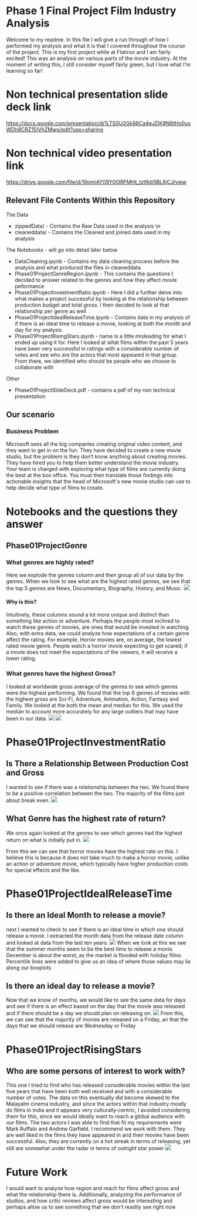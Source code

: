 # Phase 1 Final Project Film Industry Analysis

Welcome to my readme. In this file I will give a run through of how I performed my analysis and what it is that I covered throughout the course of the project. This is my first project while at Flatiron and I am fairly excited! This was an analysis on various parts of the movie industry. At the moment of writing this, I still consider myself fairly green, but I love what I'm learning so far!

# Non technical presentation slide deck link

https://docs.google.com/presentation/d/1LTSSU2Gk86Ca4eJZjK8N9tHo0usWDh8CRZ15IVhZMws/edit?usp=sharing


# Non technical video presentation link

https://drive.google.com/file/d/19omiAY09Y00IRFMHt_tztfkb1IBL8jCJ/view

## Relevant File Contents Within this Repository
The Data
* zippedData/ - Contains the Raw Data used in the analysis \n
* cleaneddata/ - Contains the Cleaned and joined data used in my analysis

The Notebooks - will go into detail later below
* DataCleaning.ipynb - Contains my data cleaning process before the analysis and what produced the files in cleaneddata
* Phase01ProjectGenreRegion.ipynb - This contains the questions I decided to answer related to the genres and how they affect movie peformance
* Phase01ProjectInvestmentRatio.ipynb - Here I did a further delve into what makes a project successful by looking at the relationship between production budget and total gross. I then decided to look at that relationship per genre as well
* Phase01ProjectIdealReleaseTime.ipynb - Contains data in my analysis of if there is an ideal time to release a movie, looking at both the month and day for my analysis
* Phase01ProjectRisingStars.ipynb - name is a little misleading for what I ended up using it for. Here I looked at what films within the past 5 years have been very successful in ratings with a considerable number of votes and see who are the actors that most appeared in that group. From there, we identified who should be people who we choose to collaborate with

Other
* Phase01ProjectSlideDeck.pdf - contains a pdf of my non technical presentation


## Our scenario

### Business Problem

Microsoft sees all the big companies creating original video content, and they want to get in on the fun. They have decided to create a new movie studio, but the problem is they don’t know anything about creating movies. They have hired you to help them better understand the movie industry.
Your team is charged with exploring what type of films are currently doing the best at the box office. You must then translate those findings into actionable insights that the head of Microsoft's new movie studio can use to help decide what type of films to create.

# Notebooks and the questions they answer

## Phase01ProjectGenre
### What genres are highly rated?
Here we explode the genres column and then group all of our data by the genres. When we look to see what are the highest rated genres, we see that the top 5 genres are News, Documentary, Biography, History, and Music. 
<img src = "./imagesinreadme/MovieGenresAvgRating.png">

#### Why is this?
Intuitively, these columns sound a lot more unique and distinct than something like action or adventure. Perhaps the people most inclined to watch these genres of movies, are ones that would be invested in watching. Also, with extra data, we could analyze how expectations of a certain genre affect the rating. For example, Horror movies are, on average, the lowest rated movie genre. People watch a horror movie expecting to get scared; if a movie does not meet the expectations of the viewers, it will receive a lower rating.
### What genres have the highest Gross?
I looked at worldwide gross average of the genres to see which genres were the highest performing. We found that the top 6 genres of movies with the highest gross are Sci-Fi, Adventure, Animation, Action, Fantasy and Family. We looked at the both the mean and median for this. We used the median to account more accurately for any large outliers that may have been in our data.
<img src= "./imagesinreadme/MovieGenresMeanGross.png">
<img src= "./imagesinreadme/MovieGenresMedianGross.png">

# Phase01ProjectInvestmentRatio
## Is There a Relationship Between Production Cost and Gross
I wanted to see if there was a relationship between the two. We found there to be a positive correlation between the two. The majority of the films just about break even.
<img src= "./imagesinreadme/ProductionBudgetvGross.png">

## What Genre has the highest rate of return?
We once again looked at the genres to see which genres had the highest return on what is initially put in.
<img src= "./imagesinreadme/GenresMeanrateofreturn.png">

From this we can see that horror movies have the highest rate on this. I believe this is because it does not take much to make a horror movie, unlike an action or adventure movie, which typically have higher production costs for special effects and the like.

# Phase01ProjectIdealReleaseTime
## Is there an Ideal Month to release a movie?
next I wanted to check to see if there is an ideal time in which one should release a movie. I extracted the month data from the release date column and looked at data from the last ten years.
<img src= "./imagesinreadme/TotalGrossperMonth.png">
When we look at this we see that the summer months seem to be the best time to release a movie. December is about the worst, as the market is flooded with holiday films. Percentile lines were added to give us an idea of where those values may lie along our boxplots


## Is there an ideal day to release a movie?
Now that we know of months, we would like to see the same data for days and see if there is an effect based on the day that the movie was released and if there should be a day we should plan on releasing  on.
<img src= "./imagesinreadme/TotalGrossperWeekday.png">
From this, we can see that the majority of movies are released on a Friday, an that the days that we should release are Wednesday or Friday

# Phase01ProjectRisingStars
## Who are some persons of interest to work with?
This one I tried to find who has released considerable movies within the last five years that have been both well received and with a considerable number of votes. The data on this eventually did become skewed to the Malayalm cinema industry, and since the actors within that industry mostly do films in India and it appears very culturally-centric, I avoided considering them for this, since we would ideally want to reach a global audience with our films. The two actors I was able to find that fit my requirements were Mark Ruffalo and Andrew Garfield. I recommend we work with them. They are well liked in the films they have appeared in and their movies have been successful. Also, they are currently on a hot streak in terms of releasing, yet still are somewhat under the radar in terms of outright star power
<img src= "./imagesinreadme/MarkandAndrew.png">

# Future Work
I would want to analyze how region and reach for films affect gross and what the relationship there is. Additionally, analyzing the performance of studios, and how critic reviews affect gross would be interesting and perhaps allow us to see something that we don't readily see right now

